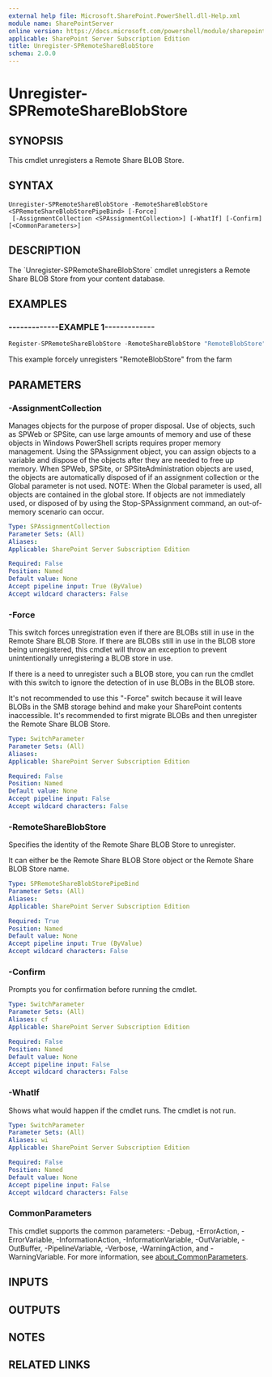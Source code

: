 ```yaml
---
external help file: Microsoft.SharePoint.PowerShell.dll-Help.xml
module name: SharePointServer
online version: https://docs.microsoft.com/powershell/module/sharepoint-server/unregister-spremoteshareblobstore
applicable: SharePoint Server Subscription Edition
title: Unregister-SPRemoteShareBlobStore
schema: 2.0.0
---
```


# Unregister-SPRemoteShareBlobStore

## SYNOPSIS
This cmdlet unregisters a Remote Share BLOB Store.

## SYNTAX

```
Unregister-SPRemoteShareBlobStore -RemoteShareBlobStore <SPRemoteShareBlobStorePipeBind> [-Force]
 [-AssignmentCollection <SPAssignmentCollection>] [-WhatIf] [-Confirm] [<CommonParameters>]
```

## DESCRIPTION
The \`Unregister-SPRemoteShareBlobStore\` cmdlet unregisters a Remote Share BLOB Store from your content database.

## EXAMPLES

### -------------EXAMPLE 1------------- 
```powershell
Register-SPRemoteShareBlobStore -RemoteShareBlobStore "RemoteBlobStore" -Force
```

This example forcely unregisters "RemoteBlobStore" from the farm

## PARAMETERS

### -AssignmentCollection
Manages objects for the purpose of proper disposal.
Use of objects, such as SPWeb or SPSite, can use large amounts of memory and use of these objects in Windows PowerShell scripts requires proper memory management.
Using the SPAssignment object, you can assign objects to a variable and dispose of the objects after they are needed to free up memory.
When SPWeb, SPSite, or SPSiteAdministration objects are used, the objects are automatically disposed of if an assignment collection or the Global parameter is not used.
NOTE: When the Global parameter is used, all objects are contained in the global store.
If objects are not immediately used, or disposed of by using the Stop-SPAssignment command, an out-of-memory scenario can occur.

```yaml
Type: SPAssignmentCollection
Parameter Sets: (All)
Aliases:
Applicable: SharePoint Server Subscription Edition

Required: False
Position: Named
Default value: None
Accept pipeline input: True (ByValue)
Accept wildcard characters: False
```

### -Force
This switch forces unregistration even if there are BLOBs still in use in the Remote Share BLOB Store.
If there are BLOBs still in use in the BLOB store being unregistered, this cmdlet will throw an exception to prevent unintentionally unregistering a BLOB store in use.

If there is a need to unregister such a BLOB store, you can run the cmdlet with this switch to ignore the detection of in use BLOBs in the BLOB store.

It's not recommended to use this "-Force" switch because it will leave BLOBs in the SMB storage behind and make your SharePoint contents inaccessible.
It's recommended to first migrate BLOBs and then unregister the Remote Share BLOB Store.

```yaml
Type: SwitchParameter
Parameter Sets: (All)
Aliases:
Applicable: SharePoint Server Subscription Edition

Required: False
Position: Named
Default value: None
Accept pipeline input: False
Accept wildcard characters: False
```

### -RemoteShareBlobStore
Specifies the identity of the Remote Share BLOB Store to unregister.

It can either be the Remote Share BLOB Store object or the Remote Share BLOB Store name.

```yaml
Type: SPRemoteShareBlobStorePipeBind
Parameter Sets: (All)
Aliases:
Applicable: SharePoint Server Subscription Edition

Required: True
Position: Named
Default value: None
Accept pipeline input: True (ByValue)
Accept wildcard characters: False
```

### -Confirm
Prompts you for confirmation before running the cmdlet.

```yaml
Type: SwitchParameter
Parameter Sets: (All)
Aliases: cf
Applicable: SharePoint Server Subscription Edition

Required: False
Position: Named
Default value: None
Accept pipeline input: False
Accept wildcard characters: False
```

### -WhatIf
Shows what would happen if the cmdlet runs.
The cmdlet is not run.

```yaml
Type: SwitchParameter
Parameter Sets: (All)
Aliases: wi
Applicable: SharePoint Server Subscription Edition

Required: False
Position: Named
Default value: None
Accept pipeline input: False
Accept wildcard characters: False
```

### CommonParameters
This cmdlet supports the common parameters: -Debug, -ErrorAction, -ErrorVariable, -InformationAction, -InformationVariable, -OutVariable, -OutBuffer, -PipelineVariable, -Verbose, -WarningAction, and -WarningVariable. For more information, see [about_CommonParameters](https://go.microsoft.com/fwlink/?LinkID=113216).

## INPUTS

## OUTPUTS

## NOTES

## RELATED LINKS
